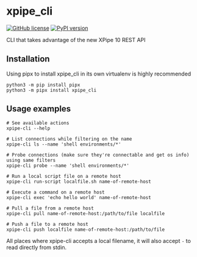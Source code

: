 # xpipe_cli
[![GitHub license](https://img.shields.io/github/license/coandco/xpipe_cli.svg)](https://github.com/coandco/xpipe_cli/blob/master/LICENSE)
[![PyPI version](https://img.shields.io/pypi/v/xpipe_cli)](https://pypi.org/project/xpipe_cli/)

CLI that takes advantage of the new XPipe 10 REST API

## Installation
Using pipx to install xpipe_cli in its own virtualenv is highly recommended
```commandline
python3 -m pip install pipx
python3 -m pipx install xpipe_cli
```

## Usage examples

```commandline
# See available actions
xpipe-cli --help

# List connections while filtering on the name
xpipe-cli ls --name 'shell environments/*'

# Probe connections (make sure they're connectable and get os info) using same filters
xpipe-cli probe --name 'shell environments/*'

# Run a local script file on a remote host
xpipe-cli run-script localfile.sh name-of-remote-host

# Execute a command on a remote host
xpipe-cli exec 'echo hello world' name-of-remote-host

# Pull a file from a remote host
xpipe-cli pull name-of-remote-host:/path/to/file localfile

# Push a file to a remote host
xpipe-cli push localfile name-of-remote-host:/path/to/file
```

All places where xpipe-cli accepts a local filename, it will also accept `-` to read directly from stdin.
